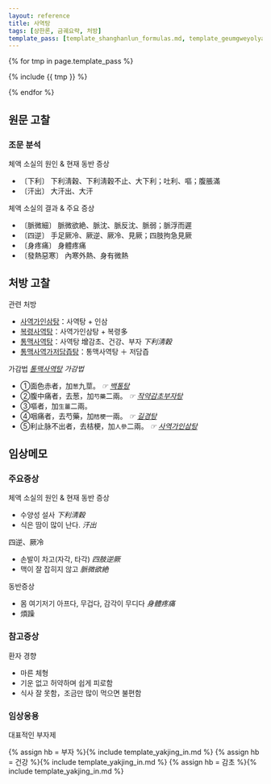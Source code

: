 ```yaml
---
layout: reference
title: 사역탕
tags: [상한론, 금궤요략, 처방]
template_pass: [template_shanghanlun_formulas.md, template_geumgweyolyag_formulas.md, template_etc_formulas.md]
---
```



{% for tmp in page.template_pass %}

{% include {{ tmp }} %}

{% endfor %}



## 원문 고찰

### 조문 분석

체액 소실의 원인 & 현재 동반 증상
* 〔下利〕 下利淸穀、下利淸穀不止、大下利；吐利、嘔；腹脹滿
* 〔汗出〕 大汗出、大汗

체액 소실의 결과 & 주요 증상
* 〔脈微細〕 脈微欲絶、脈沈、脈反沈、脈弱；脈浮而遲
* 〔四逆〕 手足厥冷、厥逆、厥冷、見厥；四肢拘急見厥
* 〔身疼痛〕 身體疼痛
* 〔發熱惡寒〕 內寒外熱、身有微熱


## 처방 고찰

관련 처방
* [사역가인삼탕]({{site.formulaurl}}/사역가인삼탕)：사역탕 + 인삼
* [복령사역탕]({{site.formulaurl}}/복령사역탕)：사역가인삼탕 + 복령多
* [통맥사역탕]({{site.formulaurl}}/통맥사역탕)：사역탕 增감초、건강、부자 _下利淸穀_
* [통맥사역가저담즙탕]({{site.formulaurl}}/통맥사역가저담즙탕)：통맥사역탕 ＋ 저담즙

가감법 _[통맥사역탕]({{site.formulaurl}}/통맥사역탕) 가감법_
* ①面色赤者，加`葱`九莖。 _☞ [백통탕]({{site.formulaurl}}/백통탕)_
* ②腹中痛者，去葱，加`芍藥`二兩。 _☞ [작약감초부자탕]({{site.formulaurl}}/작약감초부자탕)_
* ③嘔者，加`生薑`二兩。
* ④咽痛者，去芍藥，加`桔梗`一兩。 _☞ [길경탕]({{site.formulaurl}}/길경탕)_
* ⑤利止脉不出者，去桔梗，加`人參`二兩。 _☞ [사역가인삼탕]({{site.formulaurl}}/사역가인삼탕)_


## 임상메모


### 주요증상

체액 소실의 원인 & 현재 동반 증상
* 수양성 설사 _下利淸穀_
* 식은 땀이 많이 난다. _汗出_

四逆、厥冷
* 손발이 차고(자각, 타각) _四肢逆厥_
* 맥이 잘 잡히지 않고 _脈微欲絶_

동반증상
* 몸 여기저기 아프다, 무겁다, 감각이 무디다 _身體疼痛_
* 煩躁

### 참고증상

환자 경향
* 마른 체형
* 기운 없고 허약하며 쉽게 피로함
* 식사 잘 못함，조금만 많이 먹으면 불편함

### 임상응용

대표적인 부자제

{% assign hb = 부자 %}{% include template_yakjing_in.md %}
{% assign hb = 건강 %}{% include template_yakjing_in.md %}
{% assign hb = 감초 %}{% include template_yakjing_in.md %}
